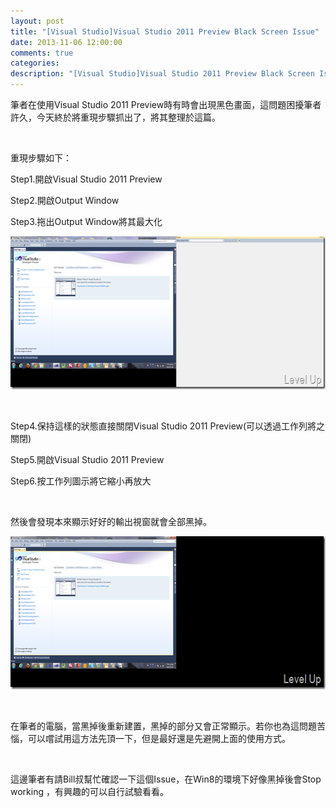 ```yaml
---
layout: post
title: "[Visual Studio]Visual Studio 2011 Preview Black Screen Issue"
date: 2013-11-06 12:00:00
comments: true
categories: 
description: "[Visual Studio]Visual Studio 2011 Preview Black Screen Issue"
---
```

<p>
	筆者在使用Visual Studio 2011 Preview時有時會出現黑色畫面，這問題困擾筆者許久，今天終於將重現步驟抓出了，將其整理於這篇。</p>
<p>
	 </p>
<p>
	重現步驟如下：</p>
<p>
	Step1.開啟Visual Studio 2011 Preview</p>
<p>
	Step2.開啟Output Window</p>
<p>
	Step3.拖出Output Window將其最大化</p>
<p>
	<img alt="image" border="0" height="245" src="\images\posts\8fa5a9c9-4b67-4385-914a-784aea41035e\image_thumb_1.png" style="border-bottom: 0px; border-left: 0px; border-top: 0px; border-right: 0px" width="644" /></p>
<p>
	 </p>
<p>
	Step4.保持這樣的狀態直接關閉Visual Studio 2011 Preview(可以透過工作列將之關閉)</p>
<p>
	Step5.開啟Visual Studio 2011 Preview</p>
<p>
	Step6.按工作列圖示將它縮小再放大</p>
<p>
	 </p>
<p>
	然後會發現本來顯示好好的輸出視窗就會全部黑掉。</p>
<p>
	<img alt="image" border="0" height="245" src="\images\posts\8fa5a9c9-4b67-4385-914a-784aea41035e\image_thumb.png" style="border-bottom: 0px; border-left: 0px; border-top: 0px; border-right: 0px" width="644" /></p>
<p>
	 </p>
<p>
	在筆者的電腦，當黑掉後重新建置，黑掉的部分又會正常顯示。若你也為這問題苦惱，可以嚐試用這方法先頂一下，但是最好還是先避開上面的使用方式。</p>
<p>
	 </p>
<p>
	這邊筆者有請Bill叔幫忙確認一下這個Issue，在Win8的環境下好像黑掉後會Stop working ，有興趣的可以自行試驗看看。</p>
